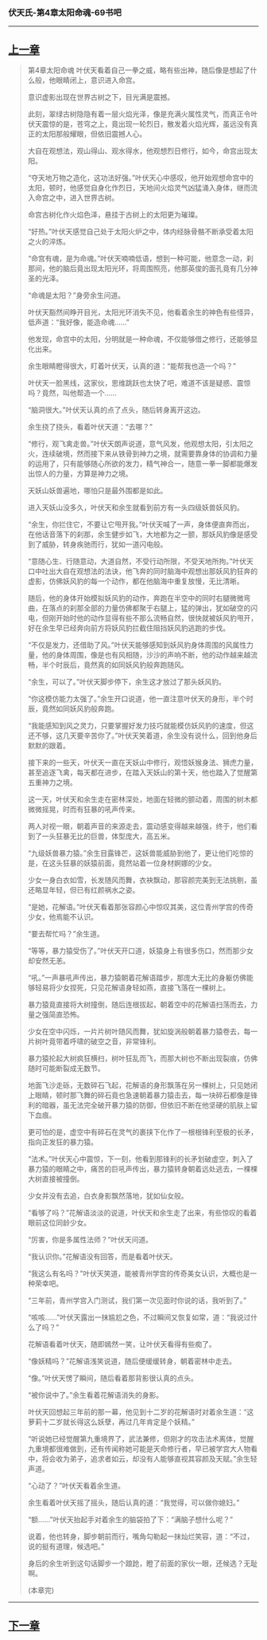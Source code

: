 ### 伏天氏-第4章太阳命魂-69书吧

--------
[上一章](./6132186aaff3b553f050502838d3dc59.md)
--------


>
>
>
>第4章太阳命魂
>叶伏天看着自己一拳之威，略有些出神，随后像是想起了什么般，他眼睛闭上，意识进入命宫。
>
>意识虚影出现在世界古树之下，目光满是震撼。
>
>此刻，翠绿古树隐隐有着一层火焰光泽，像是充满火属性灵气，而真正令叶伏天震惊的是，苍穹之上，竟出现一轮烈日，散发着火焰光辉，虽远没有真正的太阳那般耀眼，但依旧震撼人心。
>
>大自在观想法，观山得山、观水得水，他观想烈日修行，如今，命宫出现太阳。
>
>“夺天地万物之造化，这功法好强。”叶伏天心中感叹，他开始观想命宫中的太阳，顿时，他感觉自身化作烈日，天地间火焰灵气凶猛涌入身体，继而流入命宫之中，进入世界古树。
>
>命宫古树化作火焰色泽，悬挂于古树上的太阳更为璀璨。
>
>“好热。”叶伏天感觉自己处于太阳火炉之中，体内经脉骨骼不断承受着太阳之火的淬炼。
>
>“命宫有魂，是为命魂。”叶伏天喃喃低语，想到一种可能，他意念一动，刹那间，他的脑后竟出现太阳光环，将周围照亮，他那英俊的面孔竟有几分神圣的光泽。
>
>“命魂是太阳？”身旁余生问道。
>
>叶伏天豁然间睁开目光，太阳光环消失不见，他看着余生的神色有些怪异，低声道：“我好像，能造命魂……”
>
>他发现，命宫中的太阳，分明就是一种命魂，不仅能够借之修行，还能够显化出来。
>
>余生眼睛瞪得很大，盯着叶伏天，认真的道：“能帮我也造一个吗？”
>
>叶伏天一脸黑线，这家伙，思维跳跃也太快了吧，难道不该是疑惑、震惊吗？竟然，叫他帮造一个……
>
>“脑洞很大。”叶伏天认真的点了点头，随后转身离开这边。
>
>余生挠了挠头，看着叶伏天道：“去哪？”
>
>“修行，观飞禽走兽。”叶伏天朗声说道，意气风发，他观想太阳，引太阳之火，连续破境，然而接下来从铁骨到神力之境，就需要靠身体的协调和力量的运用了，只有能够随心所欲的发力，精气神合一，随意一拳一脚都能爆发出惊人的力量，方算是神力之境。
>
>天妖山妖兽遍地，哪怕只是最外围都是如此。
>
>进入天妖山没多久，叶伏天和余生就看到前方有一头四级妖兽妖风豹。
>
>“余生，你拦住它，不要让它甩开我。”叶伏天喊了一声，身体便直奔而出，在他话音落下的刹那，余生健步如飞，大地都为之一颤，那妖风豹像是感受到了威胁，转身疾驰而行，犹如一道闪电般。
>
>“意随心生、行随意动，大道自然，不受行动所限，不受天地所拘。”叶伏天口中吐出大自在观想法的法诀，他飞奔的同时脑海中观想出那妖风豹狂奔的虚影，仿佛妖风豹的每一个动作，都在他脑海中重复放慢，无比清晰。
>
>随后，他的身体开始模拟妖风豹的动作，奔跑在半空中的同时右腿微微弯曲，在落点的刹那全部的力量仿佛都聚于右腿上，猛的弹出，犹如破空的闪电，但刚开始时他的动作显得有些不那么流畅自然，很快就被妖风豹甩开，好在余生早已经奔向前方将妖风豹拦截住阻挡妖风豹逃跑的步伐。
>
>“不仅是发力，还借助了风。”叶伏天能够感知到妖风豹身体周围的风属性力量，他的身体周围，像是也有风相随，沙沙的声响不断，他的动作越来越流畅，半个时辰后，竟然真的如同妖风豹般奔跑随风。
>
>“余生，可以了。”叶伏天脚步停下，余生这才放过了那头妖风豹。
>
>“你这模仿能力太强了。”余生开口说道，他一直注意叶伏天的身形，半个时辰，竟然如同妖风豹般奔跑。
>
>“我能感知到风之灵力，只要掌握好发力技巧就能模仿妖风豹的速度，但这还不够，这几天要辛苦你了。”叶伏天笑着道，余生没有说什么，回到他身后默默的跟着。
>
>接下来的一些天，叶伏天一直在天妖山中修行，观悟妖猴身法、狮虎力量，甚至追逐飞禽，每天都在进步，在踏入天妖山的第十天，他也踏入了觉醒第五重神力之境。
>
>这一天，叶伏天和余生走在密林深处，地面在轻微的颤动着，周围的树木都微微摇晃，时而有狂暴的吼声传来。
>
>两人对视一眼，朝着声音的来源走去，震动感变得越来越强，终于，他们看到了一头狂暴无比的巨兽，体型庞大，高五米。
>
>“九级妖兽暴力猿。”余生目露锋芒，这妖兽能威胁到他了，更让他们吃惊的是，在这头狂暴的妖猿前面，竟然站着一位身材婀娜的少女。
>
>少女一身白衣如雪，长发随风而舞，衣袂飘动，那容颜完美到无法挑剔，虽还略显年轻，但已有红颜祸水之姿。
>
>“是她，花解语。”叶伏天看着那张容颜心中惊叹其美，这位青州学宫的传奇少女，他焉能不认识。
>
>“要去帮忙吗？”余生道。
>
>“等等，暴力猿受伤了。”叶伏天开口道，妖猿身上有很多伤口，然而那少女却安然无恙。
>
>“吼。”一声暴吼声传出，暴力猿朝着花解语踏步，那庞大无比的身躯仿佛能够轻易将少女捏死，只见花解语身轻如燕，直接飞落在一棵树上。
>
>暴力猿竟直接将大树撞倒，随后连根拔起，朝着空中的花解语扫荡而去，力量之强简直恐怖。
>
>少女在空中闪烁，一片片树叶随风而舞，犹如旋涡般朝着暴力猿卷去，每一片树叶竟带着呼啸的破空之音，非常锋利。
>
>暴力猿抡起大树疯狂横扫，树叶狂乱而飞，而那大树也不断出现裂痕，仿佛随时可能断裂成无数节。
>
>地面飞沙走砾，无数碎石飞起，花解语的身形飘落在另一棵树上，只见她闭上眼睛，顿时那飞舞的碎石竟也急速朝着暴力猿击去，每一块碎石都像是锋利的暗器，虽无法完全破开暴力猿的防御，但依旧不断在他坚硬的肌肤上留下血痕。
>
>更可怕的是，虚空中有碎石在灵气的裹挟下化作了一根根锋利至极的长矛，指向正发狂的暴力猿。
>
>“法术。”叶伏天心中震惊，下一刻，他看到那锋利的长矛划破虚空，刺入了暴力猿的眼睛之中，痛苦的巨吼声传出，暴力猿转身朝着远处逃去，一棵棵大树直接被撞倒。
>
>少女并没有去追，白衣身影飘然落地，犹如仙女般。
>
>“看够了吗？”花解语淡淡的说道，叶伏天和余生走了出来，有些惊叹的看着眼前这位同龄少女。
>
>“厉害，你是多属性法师？”叶伏天问道。
>
>“我认识你。”花解语没有回答，而是看着叶伏天。
>
>“我这么有名吗？”叶伏天笑道，能被青州学宫的传奇美女认识，大概也是一种荣幸吧。
>
>“三年前，青州学宫入门测试，我们第一次见面时你说的话，我听到了。”
>
>“咳咳……”叶伏天露出一抹尴尬之色，不过瞬间又恢复如常，道：“我说过什么了吗？”
>
>花解语看着叶伏天，随即嫣然一笑，让叶伏天看得有些痴了。
>
>“像妖精吗？”花解语浅笑说道，随后便缓缓转身，朝着密林中走去。
>
>“像。”叶伏天愣了瞬间，随后看着那背影很认真的点头。
>
>“被你说中了。”余生看着花解语消失的身影。
>
>叶伏天回想起三年前的那一幕，他见到十二岁的花解语时对着余生道：“这萝莉十二岁就长得这么妖孽，再过几年肯定是个妖精。”
>
>“听说她已经觉醒第九重境界了，武法兼修，但刚才的攻击法术离体，觉醒九重境都很难做到，还有传闻称她可能是天命修行者，早已被学宫大人物看中，将会收为弟子，追求者如云，却没有人能够直视其容颜及天赋。”余生轻声道。
>
>“心动了？”叶伏天看着余生道。
>
>余生看着叶伏天摇了摇头，随后认真的道：“我觉得，可以做你媳妇。”
>
>“额……”叶伏天抬起手对着余生的脑袋拍了下：“满脑子想什么呢？”
>
>说着，他也转身，脚步朝前而行，嘴角勾勒起一抹灿烂笑容，道：“不过，说的挺有道理，候选吧。”
>
>身后的余生听到这句话脚步一个踉跄，瞪了前面的家伙一眼，还候选？无耻啊。
>
>(本章完)
>
>

--------
[下一章](./1e44bd9671c4031862bf8e58d2ae0f85.md)
--------
